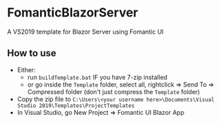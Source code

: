 # FomanticBlazorServer
A VS2019 template for Blazor Server using Fomantic UI

## How to use
- Either:
	* run `buildTemplate.bat` IF you have 7-zip installed
	* or go inside the `Template` folder, select all, rightclick => Send To => Compressed folder (don't just compress the `Template` folder)
- Copy the zip file to `C:\Users\<your username here>\Documents\Visual Studio 2019\Templates\ProjectTemplates`
- In Visual Studio, go New Project => Fomantic UI Blazor App
